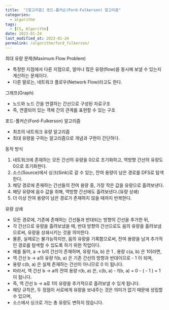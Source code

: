 ```yaml
---
title:  "[알고리즘] 포드-풀커슨(Ford-Fulkerson) 알고리즘"
categories:
  - algorithm
tags:
  - [CS, Algorithm]
date: 2023-01-24
last_modified_at: 2023-01-24
permalink: /algorithm/ford_fulkerson/
---
```


최대 유량 문제(Maximum Flow Problem)
* 특정한 지점에서 다른 지점으로, 얼마나 많은 유량(flow)을 동시에 보낼 수 있는지 계산하는 문제이다.
* 다른 말로는, 네트워크 플로우(Network Flow)라고도 한다.

그래프(Graph)
* 노드와 노드 간을 연결하는 간선으로 구성된 자료구조
* 즉, 연결되어 있는 객체 간의 관계를 표현할 수 있는 구조

포드-풀커슨(Ford-Fulkerson) 알고리즘
* 최초의 네트워크 유량 알고리즘
* 최대 유량을 구하는 알고리즘으로 개념과 구현이 간단하다.

동작 방식
1. 네트워크에 존재하는 모든 간선의 유량을 0으로 초기화하고, 역방향 간선의 유량도 0으로 초기화한다.
2. 소스(Source)에서 싱크(Sink)로 갈 수 있는, 잔여 용량이 남은 경로를 DFS로 탐색한다.
3. 해당 경로에 존재하는 간선들의 잔여 용량 중, 가장 작은 값을 유량으로 흘려보낸다.
4. 해당 유량에 음수 값을 취해, 역방향 간선에도 흘려보낸다.(유량 상쇄)
5. 더 이상 잔여 용량이 남은 경로가 존재하지 않을 때까지 반복한다.

유량 상쇄
* 모든 경로에, 기존에 존재하는 간선들과 반대되는 방향의 간선을 추가한 뒤,
* 각 간선으로 유량을 흘려보냈을 때, 반대 방향의 간선으로도 음의 유량을 흘려보냄으로써, 유량을 상쇄시키는 것을 의미한다.
* 물론, 실제로는 불가능하지만, 음의 유량을 기록함으로써, 잔여 용량을 남겨 추가적인 경로를 탐색할 수 있도록 하기 위한 작업이다.
* 예를 들어, a → b의 간선이 존재하며, 유량 f(a, b) 은 1 , 용량 c(a, b) 은 1이라면,
* 역 간선 b → a의 유량 f(b, a) 은 기존 간선의 방향과 반대이므로 - 1 이 되며,
* 용량 c(b, a) 은 실제 존재하는 간선이 아니므로 0 이 됩니다.
* 따라서, 역 간선 b → a의 잔여 용량 r(b, a) 은, c(b, a) - f(b, a) = 0 - ( - 1 ) = 1 이 됩니다.
* 즉, 역 간선 b → a로 1의 유량을 추가적으로 흘려보낼 수 있게 됩니다.
* 해당 규칙은, 두 정점이 서로에게 유량을 보내주는 것은 의미가 없기 때문에 성립할 수 있으며,
* 소스에서 싱크로 가는 총 유량도 변하지 않습니다.
